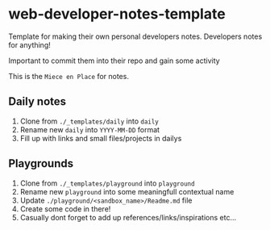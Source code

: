 # web-developer-notes-template

Template for making their own personal developers notes. Developers notes for anything!

Important to commit them into their repo and gain some activity

This is the `Miece en Place` for notes.

## Daily notes

1. Clone from `./_templates/daily` into `daily`
1. Rename new `daily` into `YYYY-MM-DD` format
1. Fill up with links and small files/projects in dailys

## Playgrounds

1. Clone from `./_templates/playground` into `playground`
1. Rename new `playground` into some meaningfull contextual name
1. Update `./playground/<sandbox_name>/Readme.md` file
1. Create some code in there!
1. Casually dont forget to add up references/links/inspirations etc…
